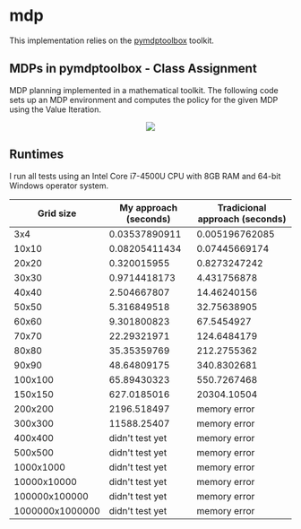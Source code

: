 # mdp
This implementation relies on the [pymdptoolbox](https://github.com/sawcordwell/pymdptoolbox) toolkit.

## MDPs in pymdptoolbox - Class Assignment

MDP planning implemented in a mathematical toolkit.
The following code sets up an MDP environment and computes the policy for the given MDP using the Value Iteration.

<p align="center">
<img src="mdp_simple.png"/>
</p>

## Runtimes

I run all tests using an Intel Core i7-4500U CPU with 8GB RAM and 64-bit Windows operator system.

| Grid size | My approach (seconds) | Tradicional approach (seconds) |
| --- | --- | --- |
| 3x4	 | 0.03537890911 | 	0.005196762085 |
| 10x10	 | 0.08205411434 | 	0.07445669174 |
| 20x20	 | 0.320015955	 | 0.8273247242 |
| 30x30	 | 0.9714418173	 | 4.431756878 |
| 40x40	 | 2.504667807	 | 14.46240156 |
| 50x50 | 5.316849518	 | 32.75638905 |
| 60x60	 | 9.301800823	 | 67.5454927 |
| 70x70	 | 22.29321971	 | 124.6484179 |
| 80x80	 | 35.35359769	 | 212.2755362 |
| 90x90	 | 48.64809175	 | 340.8302681 |
| 100x100 | 	65.89430323	 | 550.7267468 |
| 150x150 | 	627.0185016	 | 20304.10504 |
| 200x200 | 	2196.518497	 | memory error  |
| 300x300 | 	11588.25407 | 	memory error |
| 400x400 | 	didn't test yet	 | memory error |
| 500x500 | 	didn't test yet	 | memory error |
| 1000x1000 | 	didn't test yet	 | memory error |
| 10000x10000	 | didn't test yet	 | memory error |
| 100000x100000	 | didn't test yet	 | memory error |
| 1000000x1000000 | didn't test yet	 | 	memory error |
